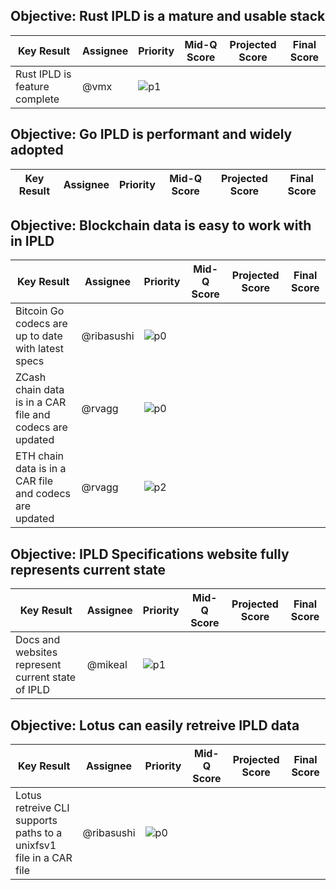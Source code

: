 ## Objective: Rust IPLD is a mature and usable stack

| Key Result | Assignee | Priority | Mid-Q Score | Projected Score | Final Score |
| ---------- | -------- | -------- | ----------- | --------------- | ----------- |
| Rust IPLD is feature complete  | @vmx | ![p1](https://ipfs.io/ipfs/QmV88khHDJEXi7wo6o972MZWY661R9PhrZW6dvpFP6jnMn/p1.svg) | | | |

## Objective: Go IPLD is performant and widely adopted

| Key Result | Assignee | Priority | Mid-Q Score | Projected Score | Final Score |
| ---------- | -------- | -------- | ----------- | --------------- | ----------- |

## Objective: Blockchain data is easy to work with in IPLD

| Key Result | Assignee | Priority | Mid-Q Score | Projected Score | Final Score |
| ---------- | -------- | -------- | ----------- | --------------- | ----------- |
| Bitcoin Go codecs are up to date with latest specs | @ribasushi | ![p0](https://ipfs.io/ipfs/QmV88khHDJEXi7wo6o972MZWY661R9PhrZW6dvpFP6jnMn/p0.svg) | |  | |
| ZCash chain data is in a CAR file and codecs are updated | @rvagg | ![p0](https://ipfs.io/ipfs/QmV88khHDJEXi7wo6o972MZWY661R9PhrZW6dvpFP6jnMn/p0.svg) | |  | |
| ETH chain data is in a CAR file and codecs are updated | @rvagg | ![p2](https://ipfs.io/ipfs/QmV88khHDJEXi7wo6o972MZWY661R9PhrZW6dvpFP6jnMn/p2.svg) | | | |

## Objective: IPLD Specifications website fully represents current state

| Key Result | Assignee | Priority | Mid-Q Score | Projected Score | Final Score |
| ---------- | -------- | -------- | ----------- | --------------- | ----------- |
| Docs and websites represent current state of IPLD | @mikeal | ![p1](https://ipfs.io/ipfs/QmV88khHDJEXi7wo6o972MZWY661R9PhrZW6dvpFP6jnMn/p1.svg) | | | |

## Objective: Lotus can easily retreive IPLD data

| Key Result | Assignee | Priority | Mid-Q Score | Projected Score | Final Score |
| ---------- | -------- | -------- | ----------- | --------------- | ----------- |
| Lotus retreive CLI supports paths to a unixfsv1 file in a CAR file | @ribasushi | ![p0](https://ipfs.io/ipfs/QmV88khHDJEXi7wo6o972MZWY661R9PhrZW6dvpFP6jnMn/p0.svg) | | | |

## 
